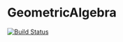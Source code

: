 # GeometricAlgebra

[![Build Status](https://travis-ci.org/eschnett/GeometricAlgebra.jl.svg?branch=master)](https://travis-ci.org/eschnett/GeometricAlgebra.jl)
